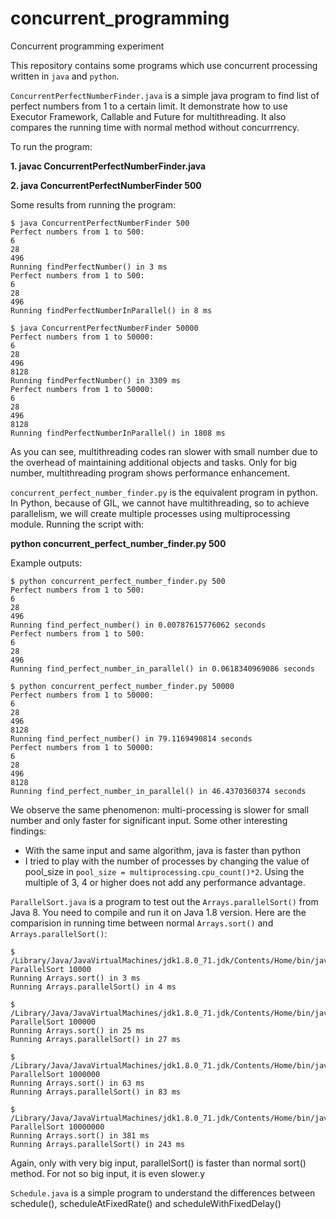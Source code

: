 # concurrent_programming
Concurrent programming experiment

This repository contains some programs which use concurrent processing written in `java`  and `python`.

`ConcurrentPerfectNumberFinder.java` is a simple java program to find list of perfect numbers from 1 to a certain limit. It demonstrate how to use Executor Framework, Callable and Future for multithreading. It also compares the running time with normal method without concurrrency.

To run the program:

**1. javac ConcurrentPerfectNumberFinder.java**

**2. java ConcurrentPerfectNumberFinder 500**

Some results from running the program:

```
$ java ConcurrentPerfectNumberFinder 500
Perfect numbers from 1 to 500:
6
28
496
Running findPerfectNumber() in 3 ms
Perfect numbers from 1 to 500:
6
28
496
Running findPerfectNumberInParallel() in 8 ms
```

```
$ java ConcurrentPerfectNumberFinder 50000
Perfect numbers from 1 to 50000:
6
28
496
8128
Running findPerfectNumber() in 3309 ms
Perfect numbers from 1 to 50000:
6
28
496
8128
Running findPerfectNumberInParallel() in 1808 ms
```

As you can see, multithreading codes ran slower with small number due to the overhead of maintaining additional objects and tasks. Only for big number, multithreading program shows performance enhancement.

`concurrent_perfect_number_finder.py` is the equivalent program in python. In Python, because of GIL, we cannot have multithreading, so to achieve parallelism, we will create multiple processes using multiprocessing module. Running the script with:

**python concurrent_perfect_number_finder.py 500**

Example outputs:

```
$ python concurrent_perfect_number_finder.py 500
Perfect numbers from 1 to 500:
6
28
496
Running find_perfect_number() in 0.00787615776062 seconds
Perfect numbers from 1 to 500:
6
28
496
Running find_perfect_number_in_parallel() in 0.0618340969086 seconds
```

```
$ python concurrent_perfect_number_finder.py 50000
Perfect numbers from 1 to 50000:
6
28
496
8128
Running find_perfect_number() in 79.1169490814 seconds
Perfect numbers from 1 to 50000:
6
28
496
8128
Running find_perfect_number_in_parallel() in 46.4370360374 seconds
```

We observe the same phenomenon: multi-processing is slower for small number and only faster for significant input. 
Some other interesting findings:
- With the same input and same algorithm, java is faster than python
- I tried to play with the number of processes by changing the value of pool_size in `pool_size = multiprocessing.cpu_count()*2`. Using the multiple of 3, 4 or higher does not add any performance advantage. 

`ParallelSort.java` is a program to test out the `Arrays.parallelSort()` from Java 8. You need to compile and run it on Java 1.8 version. Here are the comparision in running time between normal `Arrays.sort()` and `Arrays.parallelSort()`:

```
$ /Library/Java/JavaVirtualMachines/jdk1.8.0_71.jdk/Contents/Home/bin/java ParallelSort 10000
Running Arrays.sort() in 3 ms
Running Arrays.parallelSort() in 4 ms
 ```
 
 ```
 $ /Library/Java/JavaVirtualMachines/jdk1.8.0_71.jdk/Contents/Home/bin/java ParallelSort 100000
 Running Arrays.sort() in 25 ms
 Running Arrays.parallelSort() in 27 ms
 ```
 
 ```
 $ /Library/Java/JavaVirtualMachines/jdk1.8.0_71.jdk/Contents/Home/bin/java ParallelSort 1000000
 Running Arrays.sort() in 63 ms
 Running Arrays.parallelSort() in 83 ms
 ```
 
 ```
 $ /Library/Java/JavaVirtualMachines/jdk1.8.0_71.jdk/Contents/Home/bin/java ParallelSort 10000000
 Running Arrays.sort() in 381 ms
 Running Arrays.parallelSort() in 243 ms
 ```

Again, only with very big input, parallelSort() is faster than normal sort() method. For not so big input, it is even slower.y

`Schedule.java` is a simple program to understand the differences between schedule(), scheduleAtFixedRate() and scheduleWithFixedDelay()
